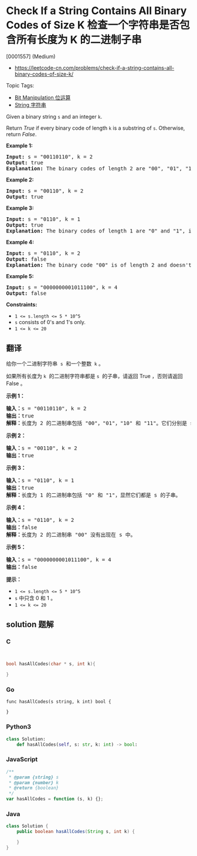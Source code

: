 # Check If a String Contains All Binary Codes of Size K 检查一个字符串是否包含所有长度为 K 的二进制子串

[0001557] (Medium)

- https://leetcode-cn.com/problems/check-if-a-string-contains-all-binary-codes-of-size-k/

Topic Tags:

- [Bit Manipulation 位运算](https://leetcode-cn.com/tag/bit-manipulation/)
- [String 字符串](https://leetcode-cn.com/tag/string/)

Given a binary string `s` and an integer `k`.

Return _True_ if every binary code of length `k` is a substring of `s`. Otherwise, return _False_.

**Example 1:**

<pre><strong>Input:</strong> s = "00110110", k = 2
<strong>Output:</strong> true
<strong>Explanation:</strong> The binary codes of length 2 are "00", "01", "10" and "11". They can be all found as substrings at indicies 0, 1, 3 and 2 respectively.
</pre>

**Example 2:**

<pre><strong>Input:</strong> s = "00110", k = 2
<strong>Output:</strong> true
</pre>

**Example 3:**

<pre><strong>Input:</strong> s = "0110", k = 1
<strong>Output:</strong> true
<strong>Explanation:</strong> The binary codes of length 1 are "0" and "1", it is clear that both exist as a substring. 
</pre>

**Example 4:**

<pre><strong>Input:</strong> s = "0110", k = 2
<strong>Output:</strong> false
<strong>Explanation:</strong> The binary code "00" is of length 2 and doesn't exist in the array.
</pre>

**Example 5:**

<pre><strong>Input:</strong> s = "0000000001011100", k = 4
<strong>Output:</strong> false
</pre>

**Constraints:**

- `1 <= s.length <= 5 * 10^5`
- `s` consists of 0's and 1's only.
- `1 <= k <= 20`

## 翻译

给你一个二进制字符串  `s`  和一个整数  `k` 。

如果所有长度为 `k`  的二进制字符串都是 `s`  的子串，请返回 True ，否则请返回 False 。

**示例 1：**

<pre><strong>输入：</strong>s = "00110110", k = 2
<strong>输出：</strong>true
<strong>解释：</strong>长度为 2 的二进制串包括 "00"，"01"，"10" 和 "11"。它们分别是 s 中下标为 0，1，3，2 开始的长度为 2 的子串。
</pre>

**示例 2：**

<pre><strong>输入：</strong>s = "00110", k = 2
<strong>输出：</strong>true
</pre>

**示例 3：**

<pre><strong>输入：</strong>s = "0110", k = 1
<strong>输出：</strong>true
<strong>解释：</strong>长度为 1 的二进制串包括 "0" 和 "1"，显然它们都是 s 的子串。
</pre>

**示例 4：**

<pre><strong>输入：</strong>s = "0110", k = 2
<strong>输出：</strong>false
<strong>解释：</strong>长度为 2 的二进制串 "00" 没有出现在 s 中。
</pre>

**示例 5：**

<pre><strong>输入：</strong>s = "0000000001011100", k = 4
<strong>输出：</strong>false
</pre>

**提示：**

- `1 <= s.length <= 5 * 10^5`
- `s` 中只含 0 和 1 。
- `1 <= k <= 20`

## solution 题解

### C

```c


bool hasAllCodes(char * s, int k){

}
```

### Go

```golang
func hasAllCodes(s string, k int) bool {

}
```

### Python3

```python
class Solution:
    def hasAllCodes(self, s: str, k: int) -> bool:
```

### JavaScript

```javascript
/**
 * @param {string} s
 * @param {number} k
 * @return {boolean}
 */
var hasAllCodes = function (s, k) {};
```

### Java

```java
class Solution {
    public boolean hasAllCodes(String s, int k) {

    }
}
```
